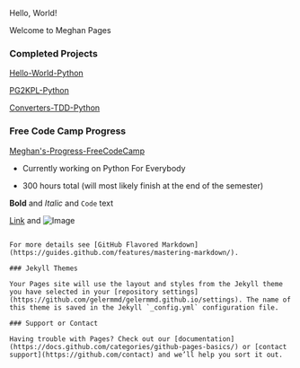   Hello, World!
 
  Welcome to Meghan Pages



### Completed Projects
  
  [Hello-World-Python](https://github.com/gelermmd/Hello-World-Python)

  [PG2KPL-Python](https://github.com/gelermmd/mpg2kpl-python)

  [Converters-TDD-Python](https://github.com/gelermmd/converters-tdd-python)



### Free Code Camp Progress

  [Meghan's-Progress-FreeCodeCamp](https://www.freecodecamp.org/learn/)
 
- Currently working on Python For Everybody

- 300 hours total (will most likely finish at the end of the semester)






**Bold** and _Italic_ and `Code` text

[Link](url) and ![Image](src)
```

For more details see [GitHub Flavored Markdown](https://guides.github.com/features/mastering-markdown/).

### Jekyll Themes

Your Pages site will use the layout and styles from the Jekyll theme you have selected in your [repository settings](https://github.com/gelermmd/gelermmd.github.io/settings). The name of this theme is saved in the Jekyll `_config.yml` configuration file.

### Support or Contact

Having trouble with Pages? Check out our [documentation](https://docs.github.com/categories/github-pages-basics/) or [contact support](https://github.com/contact) and we’ll help you sort it out.


